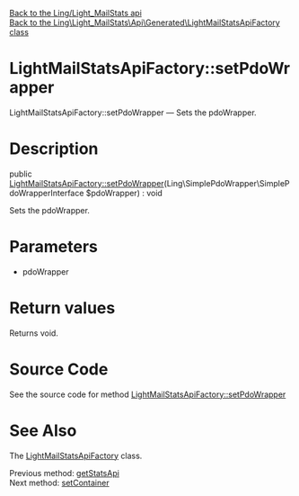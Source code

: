 [Back to the Ling/Light_MailStats api](https://github.com/lingtalfi/Light_MailStats/blob/master/doc/api/Ling/Light_MailStats.md)<br>
[Back to the Ling\Light_MailStats\Api\Generated\LightMailStatsApiFactory class](https://github.com/lingtalfi/Light_MailStats/blob/master/doc/api/Ling/Light_MailStats/Api/Generated/LightMailStatsApiFactory.md)


LightMailStatsApiFactory::setPdoWrapper
================



LightMailStatsApiFactory::setPdoWrapper — Sets the pdoWrapper.




Description
================


public [LightMailStatsApiFactory::setPdoWrapper](https://github.com/lingtalfi/Light_MailStats/blob/master/doc/api/Ling/Light_MailStats/Api/Generated/LightMailStatsApiFactory/setPdoWrapper.md)(Ling\SimplePdoWrapper\SimplePdoWrapperInterface $pdoWrapper) : void




Sets the pdoWrapper.




Parameters
================


- pdoWrapper

    


Return values
================

Returns void.








Source Code
===========
See the source code for method [LightMailStatsApiFactory::setPdoWrapper](https://github.com/lingtalfi/Light_MailStats/blob/master/Api/Generated/LightMailStatsApiFactory.php#L84-L87)


See Also
================

The [LightMailStatsApiFactory](https://github.com/lingtalfi/Light_MailStats/blob/master/doc/api/Ling/Light_MailStats/Api/Generated/LightMailStatsApiFactory.md) class.

Previous method: [getStatsApi](https://github.com/lingtalfi/Light_MailStats/blob/master/doc/api/Ling/Light_MailStats/Api/Generated/LightMailStatsApiFactory/getStatsApi.md)<br>Next method: [setContainer](https://github.com/lingtalfi/Light_MailStats/blob/master/doc/api/Ling/Light_MailStats/Api/Generated/LightMailStatsApiFactory/setContainer.md)<br>

